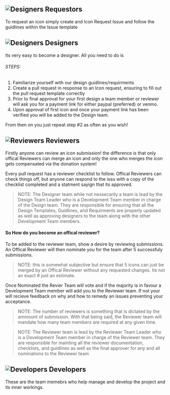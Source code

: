 ## ![Designers](https://avatars2.githubusercontent.com/t/3168962?s=20&v=4) Requestors
To request an icon simply create and Icon Request Issue and follow the guidlines within the Issue template

## ![Designers](https://avatars2.githubusercontent.com/t/3168388?s=24&v=4) Designers
Its very easy to become a designer. All you need to do is

###### STEPS:
1. Familiarize yourself with our design guidlines/requirments
2. Create a pull request in response to an Icon request, ensuring to fill out the pull request template correctly
3. Prior to final approval for your first design a team member or reviewer will ask you for a payment link for either paypal (preferred) or venmo.
4. Upon approval of first icon and once your payment link has been verified you will be added to the Design team.

From then on you just repeat step #2 as often as you wish!

## ![Reviewers](https://avatars2.githubusercontent.com/t/3168383?s=24&v=4) Reviewers

Firstly anyone can review an icon submission! the difference is that only offical Reviewers can merge an icon and only the one who merges the icon gets compensated via the donation system!

Every pull request has a reviewer checklist to follow. Offical Reviewers can check things off, but anyone can respond to the issu with a copy of the checklist completed and a statment sayign that its approved.

> NOTE: The Designer team while not nessecarily a team is lead by the Design Team Leader who is a Development Team member in charge of the Design team. They are responsible for ensuring that all the Design Templates, Guidlines, and Requirments are properly updated as well as approving designers to the team along with the other Development Team members.

#### So How do you become an offical reviewer?

To be added to the reviewer team, show a desire by reviewing submissions. An Offical Reviewer will then nominate you for the team after 5 successfuly submissions.
> NOTE: this is somewhat subjective but ensure that 5 icons can just be merged by an Offical Reviewer without any requested changes. Its not an exact # just an estimate.

Once Nominated the Revier Team will vote and if the majority is in favour a Development Team member will add you to the Reviewer team. If not your will recieve feedback on why and how to remedy an issues preventing your acceptance.

> NOTE: The number of reviewers is something that is dictated by the ammount of submission. With that being said, the Reviewer team will mandate how many team members are required at any given time.

> NOTE: The Reviewer team is lead by the Reviewer Team Leader who is a Development Team member in charge of the Reviewer team. They are responsible for mainting all the reviewer documentation, checklists, and guidlines as well as the final approver for any and all nominations to the Reviewer team 

## ![Developers](https://avatars1.githubusercontent.com/t/3168385?s=24&v=4) Developers

These are the team memebrs who help manage and develop the project and its inner workings.
